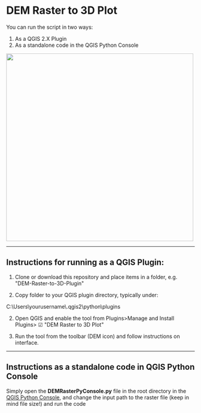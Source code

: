 # DEM Raster to 3D Plot

You can run the script in two ways:  
1. As a QGIS 2.X Plugin  
2. As a standalone code in the QGIS Python Console  

<img src="/cube.gif?raw=true" width="500px">

******************************************
## Instructions for running as a QGIS Plugin: 

1. Clone or download this repository and place items in a folder, e.g. "DEM-Raster-to-3D-Plugin"

1. Copy folder to your QGIS plugin directory, typically under:   

C:\Users\yourusername\\.qgis2\python\plugins  

2. Open QGIS and enable the tool from Plugins>Manage and Install Plugins> ☑ "DEM Raster to 3D Plot"   

3. Run the tool from the toolbar (DEM icon) and follow instructions on interface.   

**************************************
## Instructions as a standalone code in QGIS Python Console

Simply open the **DEMRasterPyConsole.py**	file in the root directory in the [QGIS Python Console](https://docs.qgis.org/2.18/en/docs/user_manual/plugins/python_console.html), and change the input path to the raster file (keep in mind file size!) and run the code
